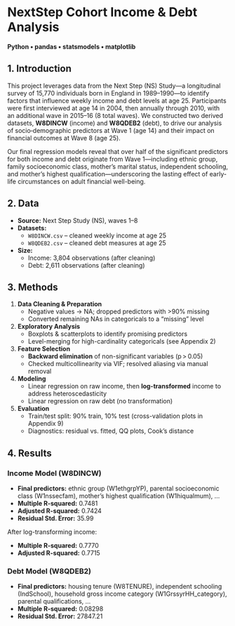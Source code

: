 # NextStep Cohort Income & Debt Analysis

**Python • pandas • statsmodels • matplotlib**

## 1. Introduction

This project leverages data from the Next Step (NS) Study—a longitudinal survey of 15,770 individuals born in England in 1989–1990—to identify factors that influence weekly income and debt levels at age 25. Participants were first interviewed at age 14 in 2004, then annually through 2010, with an additional wave in 2015–16 (8 total waves). We constructed two derived datasets, **W8DINCW** (income) and **W8QDEB2** (debt), to drive our analysis of socio‐demographic predictors at Wave 1 (age 14) and their impact on financial outcomes at Wave 8 (age 25).

Our final regression models reveal that over half of the significant predictors for both income and debt originate from Wave 1—including ethnic group, family socioeconomic class, mother’s marital status, independent schooling, and mother’s highest qualification—underscoring the lasting effect of early-life circumstances on adult financial well-being.

## 2. Data

- **Source:** Next Step Study (NS), waves 1–8  
- **Datasets:**  
  - `W8DINCW.csv` – cleaned weekly income at age 25  
  - `W8QDEB2.csv` – cleaned debt measures at age 25  
- **Size:**  
  - Income: 3,804 observations (after cleaning)  
  - Debt: 2,611 observations (after cleaning)

## 3. Methods

1. **Data Cleaning & Preparation**  
   - Negative values → NA; dropped predictors with >90% missing  
   - Converted remaining NAs in categoricals to a “missing” level  
2. **Exploratory Analysis**  
   - Boxplots & scatterplots to identify promising predictors  
   - Level-merging for high-cardinality categoricals (see Appendix 2)  
3. **Feature Selection**  
   - **Backward elimination** of non-significant variables (p > 0.05)  
   - Checked multicollinearity via VIF; resolved aliasing via manual removal  
4. **Modeling**  
   - Linear regression on raw income, then **log-transformed** income to address heteroscedasticity  
   - Linear regression on raw debt (no transformation)  
5. **Evaluation**  
   - Train/test split: 90% train, 10% test (cross-validation plots in Appendix 9)  
   - Diagnostics: residual vs. fitted, QQ plots, Cook’s distance  

## 4. Results

### Income Model (W8DINCW)

- **Final predictors:** ethnic group (W1ethgrpYP), parental socioeconomic class (W1nssecfam), mother’s highest qualification (W1hiqualmum), …  
- **Multiple R-squared:** 0.7481  
- **Adjusted R-squared:** 0.7424  
- **Residual Std. Error:** 35.99  

After log-transforming income:

- **Multiple R-squared:** 0.7770  
- **Adjusted R-squared:** 0.7715  

### Debt Model (W8QDEB2)

- **Final predictors:** housing tenure (W8TENURE), independent schooling (IndSchool), household gross income category (W1GrssyrHH_category), parental qualifications, …  
- **Multiple R-squared:** 0.08298  
- **Residual Std. Error:** 27847.21  
